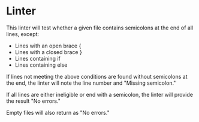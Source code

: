 # Linter

This linter will test whether a given file contains semicolons at the end of all lines, except:
* Lines with an open brace {
* Lines with a closed brace }
* Lines containing if
* Lines containing else

If lines not meeting the above conditions are found without semicolons at the end, the linter will note the line number and "Missing semicolon."

If all lines are either ineligible or end with a semicolon, the linter will provide the result "No errors."

Empty files will also return as "No errors."


